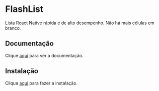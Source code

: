 # FlashList

Lista React Native rápida e de alto desempenho. Não há mais células em branco.

## Documentação

Clique [aqui](https://github.com/Shopify/flash-list) para ver a documentação.

## Instalação

Clique [aqui](https://www.npmjs.com/package/@shopify/flash-list) para fazer a instalação.